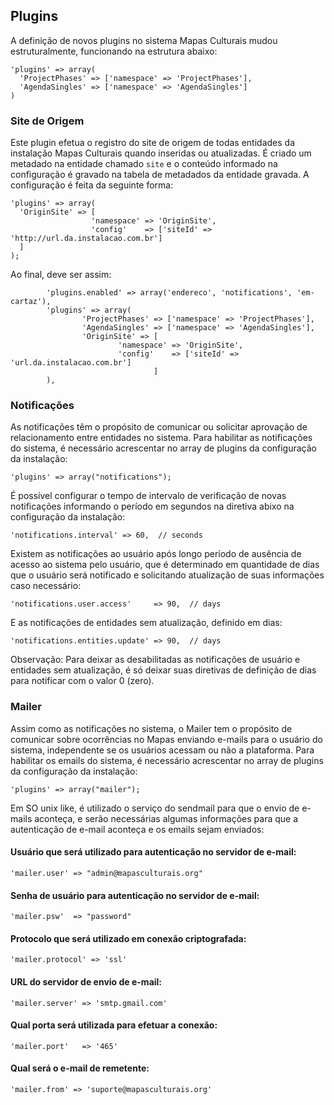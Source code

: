 ## Plugins

A definição de novos plugins no sistema Mapas Culturais mudou estruturalmente, funcionando na estrutura abaixo:

```
'plugins' => array(
  'ProjectPhases' => ['namespace' => 'ProjectPhases'],
  'AgendaSingles' => ['namespace' => 'AgendaSingles']
)
```
### Site de Origem
Este plugin efetua o registro do site de origem de todas entidades da instalação Mapas Culturais quando inseridas ou atualizadas. É criado um metadado na entidade chamado ```site``` e o conteúdo informado na configuração é gravado na tabela de metadados da entidade gravada. A configuração é feita da seguinte forma:

```
'plugins' => array(
  'OriginSite' => [
                  'namespace' => 'OriginSite',
                  'config'    => ['siteId' => 'http://url.da.instalacao.com.br']
  ]
);
```

Ao final, deve ser assim:

```
        'plugins.enabled' => array('endereco', 'notifications', 'em-cartaz'),
        'plugins' => array(
                'ProjectPhases' => ['namespace' => 'ProjectPhases'],
                'AgendaSingles' => ['namespace' => 'AgendaSingles'],
                'OriginSite' => [
                        'namespace' => 'OriginSite',
                        'config'    => ['siteId' => 'url.da.instalacao.com.br']
                                ]
        ),
```

### Notificações
As notificações têm o propósito de comunicar ou solicitar aprovação de relacionamento entre entidades no sistema.
Para habilitar as notificações do sistema, é necessário acrescentar no array de plugins da configuração da instalação:

```
'plugins' => array("notifications");
```

É possível configurar o tempo de intervalo de verificação de novas notificações informando o período em segundos na diretiva abixo na configuração da instalação:

```
'notifications.interval' => 60,  // seconds
```

Existem as notificações ao usuário após longo período de ausência de acesso ao sistema pelo usuário, que é determinado em quantidade de dias que o usuário será notificado e solicitando atualização de suas informações caso necessário:
```
'notifications.user.access'     => 90,  // days
```
E as notificações de entidades sem atualização, definido em dias:
```
'notifications.entities.update' => 90,  // days
```
Observação: Para deixar as desabilitadas as notificações de usuário e entidades sem atualização, é só deixar suas diretivas de definição de dias para notificar com o valor 0 (zero).


### Mailer
Assim como as notificações no sistema, o Mailer tem o propósito de comunicar sobre ocorrências no Mapas enviando e-mails para o usuário do sistema, independente se os usuários acessam ou não a plataforma.
Para habilitar os emails do sistema, é necessário acrescentar no array de plugins da configuração da instalação:

```
'plugins' => array("mailer");
```

Em SO unix like, é utilizado o serviço do sendmail para que o envio de e-mails aconteça, e serão necessárias algumas informações para que a autenticação de e-mail aconteça e os emails sejam enviados:

#### Usuário que será utilizado para autenticação no servidor de e-mail:
```
'mailer.user' => "admin@mapasculturais.org"
```
#### Senha de usuário para autenticação no servidor de e-mail:
```
'mailer.psw'  => "password"
```
#### Protocolo que será utilizado em conexão criptografada:
```
'mailer.protocol' => 'ssl'
```
#### URL do servidor de envio de e-mail:
```
'mailer.server' => 'smtp.gmail.com'
```
#### Qual porta será utilizada para efetuar a conexão:
```
'mailer.port'   => '465'
```
#### Qual será o e-mail de remetente:
```
'mailer.from' => 'suporte@mapasculturais.org'
```
